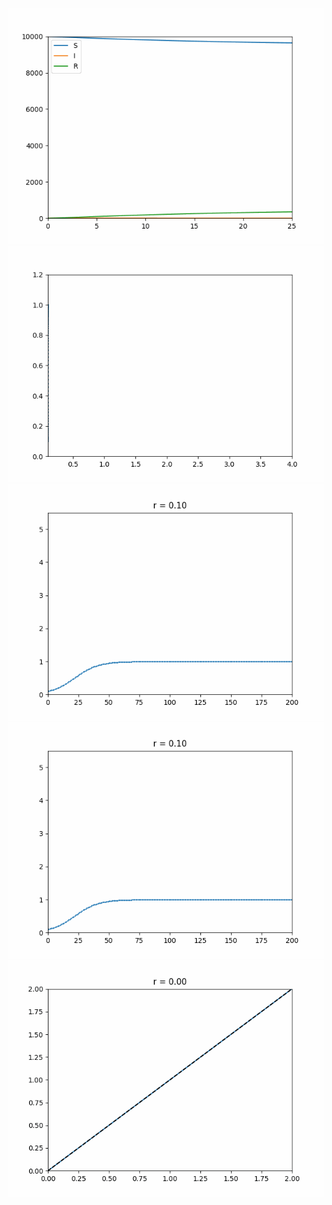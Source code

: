 ![](sir1.gif)
![](interesting1.gif)
![](interesting2.gif)
![](interesting2.gif)
![](interesting3.gif)
